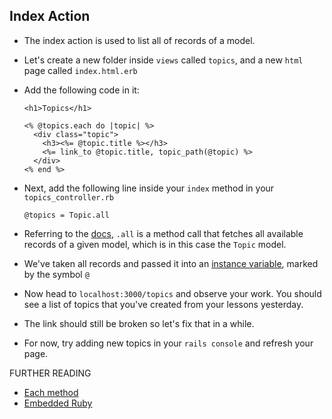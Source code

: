 ## Index Action

- The index action is used to list all of records of a model.

- Let's create a new folder inside `views` called `topics`, and a new `html` page called `index.html.erb`

- Add the following code in it:

  ```
  <h1>Topics</h1>

  <% @topics.each do |topic| %>
    <div class="topic">
      <h3><%= @topic.title %></h3>
      <%= link_to @topic.title, topic_path(@topic) %>
    </div>
  <% end %>
  ```

- Next, add the following line inside your `index` method in your `topics_controller.rb`

  ```
  @topics = Topic.all
  ```

- Referring to the [docs](http://guides.rubyonrails.org/active_record_querying.html#retrieving-multiple-objects-in-batches),
`.all` is a method call that fetches all available records of a given model, which is in this case the `Topic` model.

- We've taken all records and passed it into an [instance variable](http://ruby-doc.org/core-2.1.2/Object.html#method-i-instance_variables), marked by the symbol `@`

- Now head to `localhost:3000/topics` and observe your work. You should see a list of topics that you've created from your lessons yesterday.

- The link should still be broken so let's fix that in a while.

- For now, try adding new topics in your `rails console` and refresh your page.

FURTHER READING

- [Each method](http://ruby-doc.org/core-2.2.0/Array.html#method-i-each)
- [Embedded Ruby](https://en.wikipedia.org/wiki/ERuby)
